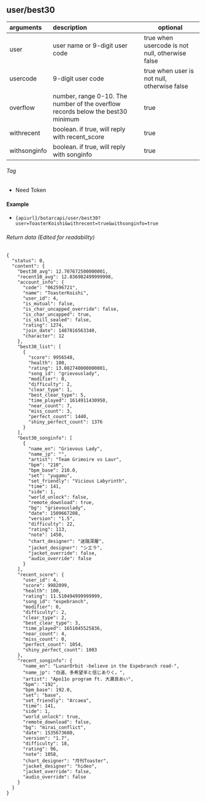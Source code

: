 ## user/best30

| arguments    | description                                                                     | optional                                        |
|:-------------|:--------------------------------------------------------------------------------|-------------------------------------------------|
| user         | user name or 9-digit user code                                                  | true when usercode is not null, otherwise false |
| usercode     | 9-digit user code                                                               | true when user is not null, otherwise false     |
| overflow     | number, range 0-10. The number of the	overflow records below the best30 minimum | true                                            |
| withrecent   | boolean. if true, will reply with recent_score                                  | true                                            |
| withsonginfo | boolean. if true, will reply with songinfo                                      | true                                            |

###### Tag

* Need Token

#### Example

+ `{apiurl}/botarcapi/user/best30?user=ToasterKoishi&withrecent=true&withsonginfo=true`

###### Return data (Edited for readability)

```json5
{
  "status": 0,
  "content": {
    "best30_avg": 12.707672500000001,
    "recent10_avg": 12.836982499999998,
    "account_info": {
      "code": "062596721",
      "name": "ToasterKoishi",
      "user_id": 4,
      "is_mutual": false,
      "is_char_uncapped_override": false,
      "is_char_uncapped": true,
      "is_skill_sealed": false,
      "rating": 1274,
      "join_date": 1487816563340,
      "character": 12
    },
    "best30_list": [
      {
        "score": 9956548,
        "health": 100,
        "rating": 13.082740000000001,
        "song_id": "grievouslady",
        "modifier": 0,
        "difficulty": 2,
        "clear_type": 1,
        "best_clear_type": 5,
        "time_played": 1614911430950,
        "near_count": 7,
        "miss_count": 3,
        "perfect_count": 1440,
        "shiny_perfect_count": 1376
      }
    ],
    "best30_songinfo": [
      {
        "name_en": "Grievous Lady",
        "name_jp": "",
        "artist": "Team Grimoire vs Laur",
        "bpm": "210",
        "bpm_base": 210.0,
        "set": "yugamu",
        "set_friendly": "Vicious Labyrinth",
        "time": 141,
        "side": 1,
        "world_unlock": false,
        "remote_download": true,
        "bg": "grievouslady",
        "date": 1509667208,
        "version": "1.5",
        "difficulty": 22,
        "rating": 113,
        "note": 1450,
        "chart_designer": "迷路深層",
        "jacket_designer": "シエラ",
        "jacket_override": false,
        "audio_override": false
      }
    ],
    "recent_score": {
      "user_id": 4,
      "score": 9982099,
      "health": 100,
      "rating": 11.510494999999999,
      "song_id": "espebranch",
      "modifier": 0,
      "difficulty": 2,
      "clear_type": 2,
      "best_clear_type": 3,
      "time_played": 1651045525836,
      "near_count": 4,
      "miss_count": 0,
      "perfect_count": 1054,
      "shiny_perfect_count": 1003
    },
    "recent_songinfo": {
      "name_en": "LunarOrbit -believe in the Espebranch road-",
      "name_jp": "白道、多希望羊と信じありく。",
      "artist": "Apo11o program ft. 大瀬良あい",
      "bpm": "192",
      "bpm_base": 192.0,
      "set": "base",
      "set_friendly": "Arcaea",
      "time": 141,
      "side": 1,
      "world_unlock": true,
      "remote_download": false,
      "bg": "mirai_conflict",
      "date": 1535673600,
      "version": "1.7",
      "difficulty": 18,
      "rating": 96,
      "note": 1058,
      "chart_designer": "月刊Toaster",
      "jacket_designer": "hideo",
      "jacket_override": false,
      "audio_override": false
    }
  }
}
```
